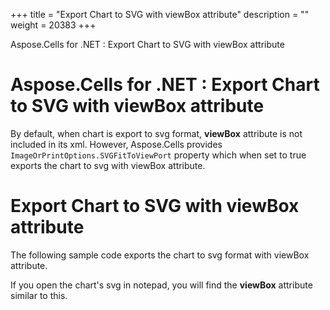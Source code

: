 +++
title = "Export Chart to SVG with viewBox attribute" 
description = "" 
weight = 20383 
+++

Aspose.Cells for .NET : Export Chart to SVG with viewBox attribute  

# Aspose.Cells for .NET : Export Chart to SVG with viewBox attribute


By default, when chart is export to svg format, **viewBox** attribute is not included in its xml. However, Aspose.Cells provides `ImageOrPrintOptions.SVGFitToViewPort` property which when set to true exports the chart to svg with viewBox attribute.

# Export Chart to SVG with viewBox attribute

The following sample code exports the chart to svg format with viewBox attribute.

  
  

If you open the chart's svg in notepad, you will find the **viewBox** attribute similar to this.

<svg xmlns="http://www.w3.org/2000/svg"     xmlns:xlink="http://www.w3.org/1999/xlink"     width="100%" height="100%"     viewBox="0 0 480 288">

